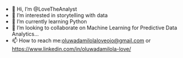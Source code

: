 - 👋 Hi, I’m @LoveTheAnalyst
- 👀 I’m interested in storytelling with data 
- 🌱 I’m currently learning Python
- 💞️ I’m looking to collaborate on Machine Learning for Predictive Data Analytics...
- 📫 How to reach me:oluwadamilolaloveojo@gmail.com or https://www.linkedin.com/in/oluwadamilola-love/

<!---
LoveTheAnalyst/LoveTheAnalyst is a ✨ special ✨ repository because its `README.md` (this file) appears on your GitHub profile.
You can click the Preview link to take a look at your changes.
--->
